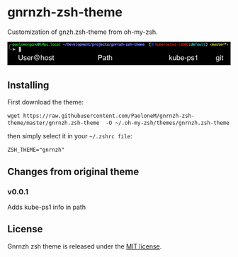 # gnrnzh-zsh-theme

Customization of gnzh.zsh-theme from oh-my-zsh. 

![screenshot](screenshot.png)

## Installing

First download the theme:

```
wget https://raw.githubusercontent.com/PaoloneM/gnrnzh-zsh-theme/master/gnrnzh.zsh-theme  -O ~/.oh-my-zsh/themes/gnrnzh.zsh-theme
```
then simply select it in your `~/.zshrc file`:
```
ZSH_THEME="gnrnzh"
```


## Changes from original theme

### v0.0.1 
Adds kube-ps1 info in path 

## License

Gnrnzh zsh theme is released under the [MIT license](LICENSE.txt).

